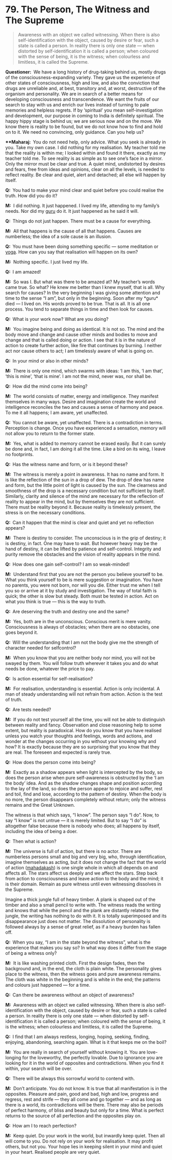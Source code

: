 # 79. The Person, The Witness and The Supreme

>Awareness with an object we called witnessing. When there is also 
self-identification with the object, caused by desire or fear, such a state is 
called a person. In reality there is only one state — when distorted by 
self-identification it is called a person; when coloured with the sense of 
being, it is the witness; when colourless and limitless, it is called the 
Supreme.</p>

<p><b>Questioner:</b> We have a long history of drug-taking behind us, mostly 
drugs of the consciousness-expanding variety. They gave us the experience of 
other states of consciousness, high and low, and also the conviction that 
drugs are unreliable and, at best, transitory and, at worst, destructive of 
the organism and personality. We are in search of a better means for 
developing consciousness and transcendence. We want the fruits of our search 
to stay with us and enrich our lives instead of turning to pale memories and 
helpless regrets. If by ‘spiritual’ you mean self-investigation and 
development, our purpose in coming to India is definitely spiritual. The happy 
hippy stage is behind us; we are serious now and on the move. We know there is 
reality to be found, but we do not know how to find and hold on to it. We need 
no convincing, only guidance. Can you help us?</p>

<p><b>**Maharaj:</b> You do not need help, only advice. What you seek is 
already in you. Take my own case. I did nothing for my realisation. My teacher 
told me that the reality is within me; I looked within and found it there, 
exactly as my teacher told me. To see reality is as simple as to see one’s 
face in a mirror. Only the mirror must be clear and true. A quiet mind, 
undistorted by desires and fears, free from ideas and opinions, clear on all 
the levels, is needed to reflect reality. Be clear and quiet, alert and 
detached; all else will happen by itself.</p>

<p><b>Q:</b> You had to make your mind clear and quiet before you could realise 
the truth. How did you do it?</p>

<p><b>M:</b> I did nothing. It just happened. I lived my life, attending to my 
family’s needs. Nor did my <a href="Spiritual teacher, 
preceptor.">guru</a> do it. It just happened as he said it will.</p>

<p><b>Q:</b> Things do not just happen. There must be a cause for everything.</p>

<p><b>M:</b> All that happens is the cause of all that happens. Causes are 
numberless; the idea of a sole cause is an illusion.</p>

<p><b>Q:</b> You must have been doing something specific — some meditation or 
<a href="One of the six systems of the Hindu philosophy (from 
<em>yoj</em>, to yoke or join). <em>Yoga</em> teaches the means by which the 
individual spirit (<em>jivatma</em>) can be joined or united with the 
universal spirit (<em>Paramatma</em>).">yoga</a>. How can you say that 
realisation will happen on its own?</p>

<p><b>M:</b> Nothing specific. I just lived my life.</p>

<p><b>Q:</b> I am amazed!</p>

<p><b>M:</b> So was I. But what was there to be amazed at? My teacher’s words 
came true. So what? He knew me better than I knew myself, that is all. Why 
search for causes? In the very beginning I was giving some attention and time 
to the sense “I am”, but only in the beginning. Soon after my *guru* died — I 
lived on. His words proved to be true. That is all. It is all one process. You 
tend to separate things in time and then look for causes.</p>

<p><b>Q:</b> What is your work now? What are you doing?</p>

<p><b>M:</b> You imagine being and doing as identical. It is not so. The mind 
and the body move and change and cause other minds and bodies to move and 
change and that is called doing or action. I see that it is in the nature of 
action to create further action, like fire that continues by burning. I 
neither act nor cause others to act; I am timelessly aware of what is going on.</p>

<p><b>Q:</b> In your mind or also in other minds?</p>

<p><b>M:</b> There is only one mind, which swarms with ideas: ‘I am this, ‘I am 
that’, ‘this is mine’, ‘that is mine’. I am not the mind, never was, nor shall 
be.</p>

<p><b>Q:</b> How did the mind come into being?</p>

<p><b>M:</b> The world consists of matter, energy and intelligence. They 
manifest themselves in many ways. Desire and imagination create the world and 
intelligence reconciles the two and causes a sense of harmony and peace. To me 
it all happens; I am aware, yet unaffected.</p>

<p><b>Q:</b> You cannot be aware, yet unaffected. There is a contradiction in 
terms. Perception is change. Once you have experienced a sensation, memory 
will not allow you to return to the former state.</p>

<p><b>M:</b> Yes, what is added to memory cannot be erased easily. But it can 
surely be done and, in fact, I am doing it all the time. Like a bird on its 
wing, I leave no footprints.</p>

<p><b>Q:</b> Has the witness name and form, or is it beyond these?</p>

<p><b>M:</b> The witness is merely a point in awareness. It has no name and 
form. It is like the reflection of the sun in a drop of dew. The drop of dew 
has name and form, but the little point of light is caused by the sun. The 
clearness and smoothness of the drop is a necessary condition but not 
sufficient by itself. Similarly, clarity and silence of the mind are necessary 
for the reflection of reality to appear in the mind, but by themselves they 
are not sufficient. There must be reality beyond it. Because reality is 
timelessly present, the stress is on the necessary conditions.</p>

<p><b>Q:</b> Can it happen that the mind is clear and quiet and yet no 
reflection appears?</p>

<p><b>M:</b> There is destiny to consider. The unconscious is in the grip of 
destiny; it is destiny, in fact. One may have to wait. But however heavy may 
be the hand of destiny, it can be lifted by patience and self-control. 
Integrity and purity remove the obstacles and the vision of reality appears in 
the mind.</p>

<p><b>Q:</b> How does one gain self-control? I am so weak-minded!</p>

<p><b>M:</b> Understand first that you are not the person you believe yourself 
to be. What you think yourself to be is mere suggestion or imagination. You 
have no parents, you were not born, nor will you die. Either trust me when I 
tell you so or arrive at it by study and investigation. The way of total faith 
is quick; the other is slow but steady. Both must be tested in action. Act on 
what you think is true — this is the way to truth.</p>

<p><b>Q:</b> Are deserving the truth and destiny one and the same?</p>

<p><b>M:</b> Yes, both are in the unconscious. Conscious merit is mere vanity. 
Consciousness is always of obstacles; when there are no obstacles, one goes 
beyond it.</p>

<p><b>Q:</b> Will the understanding that I am not the body give me the strength 
of character needed for selfcontrol?</p>

<p><b>M:</b> When you know that you are neither body nor mind, you will not be 
swayed by them. You will follow truth wherever it takes you and do what needs 
be done, whatever the price to pay.</p>

<p><b>Q:</b> Is action essential for self-realisation?</p>

<p><b>M:</b> For realisation, understanding is essential. Action is only 
incidental. A man of steady understanding will not refrain from action. Action 
is the test of truth.</p>

<p><b>Q:</b> Are tests needed?</p>

<p><b>M:</b> If you do not test yourself all the time, you will not be able to 
distinguish between reality and fancy. Observation and close reasoning help to 
some extent, but reality is paradoxical. How do you know that you have 
realised unless you watch your thoughts and feelings, words and actions, and 
wonder at the changes occurring in you without your knowing why and how? It is 
exactly because they are so surprising that you know that they are real. The 
foreseen and expected is rarely true.</p>

<p><b>Q:</b> How does the person come into being?</p>

<p><b>M:</b> Exactly as a shadow appears when light is intercepted by the body, 
so does the person arise when pure self-awareness is obstructed by the ‘I am 
the body’ idea. And as the shadow changes shape and position according to the 
lay of the land, so does the person appear to rejoice and suffer, rest and 
toil, find and lose, according to the pattern of destiny. When the body is no 
more, the person disappears completely without return; only the witness 
remains and the Great Unknown.

The witness is that which says, “I know”. The person says “I do”. Now, to say 
“I know” is not untrue — it is merely limited. But to say “I do” is altogether 
false because there is nobody who does; all happens by itself, including the 
idea of being a doer.</p>

<p><b>Q:</b> Then what is action?</p>

<p><b>M:</b> The universe is full of action, but there is no actor. There are 
numberless persons small and big and very big, who, through identification, 
imagine themselves as acting, but it does not change the fact that the world 
of action (<a href="The great expanse of existence, the 
universe of matter and energy.">mahadakash</a>) is one single whole in 
which all depends on and affects all. The stars affect us deeply and we affect 
the stars. Step back from action to consciousness and leave action to the body 
and the mind; it is their domain. Remain as pure witness until even witnessing 
dissolves in the Supreme.

Imagine a thick jungle full of heavy timber. A plank is shaped out of the 
timber and also a small pencil to write with. The witness reads the writing 
and knows that while the pencil and the plank are distantly related to the 
jungle, the writing has nothing to do with it. It is totally superimposed and 
its disappearance just does not matter. The dissolution of personality is 
followed always by a sense of great relief, as if a heavy burden has fallen 
off.</p>

<p><b>Q:</b> When you say, “I am in the state beyond the witness”, what is the 
experience that makes you say so? In what way does it differ from the stage of 
being a witness only?</p>

<p><b>M:</b> It is like washing printed cloth. First the design fades, then the 
background and, in the end, the cloth is plain white. The personality gives 
place to the witness, then the witness goes and pure awareness remains. The 
cloth was white in the beginning and is white in the end; the patterns and 
colours just happened — for a time.</p>

<p><b>Q:</b> Can there be awareness without an object of awareness?</p>

<p><b>M:</b> Awareness with an object we called witnessing. When there is also 
self-identification with the object, caused by desire or fear, such a state is 
called a person. In reality there is only one state  — when distorted by 
self-identification it is called a person; when coloured with the sense of 
being, it is the witness; when colourless and limitless, it is called the 
Supreme.</p>

<p><b>Q:</b> I find that I am always restless, longing, hoping, seeking, 
finding, enjoying, abandoning, searching again. What is it that keeps me on 
the boil?</p>

<p><b>M:</b> You are really in search of yourself without knowing it. You are 
love-longing for the loveworthy, the perfectly lovable. Due to ignorance you 
are looking for it in the world of opposites and contradictions. When you find 
it within, your search will be over.</p>

<p><b>Q:</b> There will be always this sorrowful world to contend with.</p>

<p><b>M:</b> Don’t anticipate. You do not know. It is true that all 
manifestation is in the opposites. Pleasure and pain, good and bad, high and 
low, progress and regress, rest and strife — they all come and go together — 
and as long as there is a world, its contradictions will be there. There may 
also be periods of perfect harmony, of bliss and beauty but only for a time. 
What is perfect returns to the source of all perfection and the opposites play 
on.</p>

<p><b>Q:</b> How am I to reach perfection?</p>

<p><b>M:</b> Keep quiet. Do your work in the world, but inwardly keep quiet. 
Then all will come to you. Do not rely on your work for realisation. It may 
profit others, but not you. Your hope lies in keeping silent in your mind and 
quiet in your heart. Realised people are very quiet.


<script>
export default {
  props: ["slot-key"],
  mounted () {
    tippy("[href]", {allowHTML: true});
  }
}
</script>
